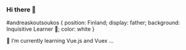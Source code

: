 ### Hi there 👋


#andreaskoutsoukos { 
  position: Finland; 
  display: father; 
  background: Inquisitive Learner 🔨; 
  color: white 
}

🌱 I’m currently learning Vue.js and Vuex ...

<!--
**vjandrei/vjandrei** is a ✨ _special_ ✨ repository because its `README.md` (this file) appears on your GitHub profile.

Here are some ideas to get you started:

- 🔭 I’m currently working on ...
- 🌱 I’m currently learning ...
- 👯 I’m looking to collaborate on ...
- 🤔 I’m looking for help with ...
- 💬 Ask me about ...
- 📫 How to reach me: ...
- 😄 Pronouns: ...
- ⚡ Fun fact: ...
-->
